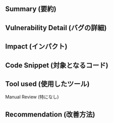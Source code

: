 ## Summary (要約)

## Vulnerability Detail (バグの詳細)

## Impact (インパクト)

## Code Snippet (対象となるコード)

## Tool used (使用したツール)
Manual Review (特になし)

## Recommendation (改善方法)
